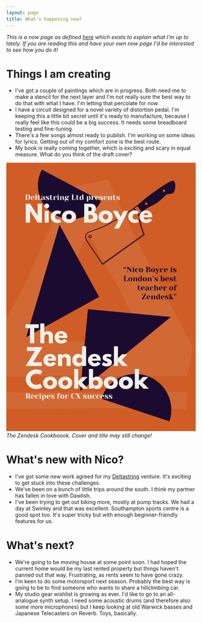 ```yaml
---
layout: page
title: What's happening now?
---
```


*This is a now page as defined [here](https://nownownow.com/about) which exists to explain what I'm up to lately. If you are reading this and have your own now page I'd be interested to see how you do it!*

# Things I am creating

* I've got a couple of paintings which are in progress. Both need me to make a stencil for the next layer and I'm not really sure the best way to do that with what I have. I'm letting that percolate for now.
* I have a circuit designed for a novel variety of distortion pedal. I'm keeping this a little bit secret until it's ready to manufacture, because I really feel like this could be a big success. It needs some breadboard testing and fine-tuning.
* There's a few songs almost ready to publish. I'm working on some ideas for lyrics. Getting out of my comfort zone is the best route.
* My book is really coming together, which is exciting and scary in equal measure. What do you think of the draft cover?

![The Zendesk Cookboook. Cover and title may still change!](/public/img/zendesk-cookbook.png)
*The Zendesk Cookboook. Cover and title may still change!*

# What's new with Nico?

* I've got some new work agreed for my [Deltastring](https://deltastring.com) venture. It's exciting to get stuck into these challenges.
* We've been on a bunch of little trips around the south. I think my partner has fallen in love with Dawlish.
* I've been trying to get out biking more, mostly at pump tracks. We had a day at Swinley and that was excellent. Southampton sports centre is a good spot too. It's super tricky but with enough beginner-friendly features for us.

# What's next?

* We're going to be moving house at some point soon. I had hoped the current home would be my last rented property but things haven't panned out that way. Frustrating, as rents seem to have gone crazy.
* I'm keen to do some motorsport next season. Probably the best way is going to be to find someone who wants to share a hillclimbing car.
* My studio gear wishlist is growing as ever. I'd like to go to an all-analogue synth setup. I need some acoustic drums (and therefore also some more microphones) but I keep looking at old Warwick basses and Japanese Telecasters on Reverb. Toys, basically.